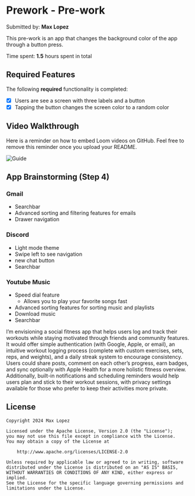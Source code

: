 # Prework - Pre-work

Submitted by: **Max Lopez**

This pre-work is an app that changes the background color of the app through a button press.

Time spent: **1.5** hours spent in total

## Required Features

The following **required** functionality is completed:

- [x] Users are see a screen with three labels and a button
- [x] Tapping the button changes the screen color to a random color

## Video Walkthrough

Here is a reminder on how to embed Loom videos on GitHub. Feel free to remove this reminder once you upload your README.

![Guide](demo.gif)

## App Brainstorming (Step 4)

### Gmail

- Searchbar
- Advanced sorting and filtering features for emails
- Drawer navigation

### Discord

- Light mode theme
- Swipe left to see navigation
- new chat button
- Searchbar

### Youtube Music

- Speed dial feature
  - Allows you to play your favorite songs fast
- Advanced sorting features for sorting music and playlists
- Download music
- Searchbar

I’m envisioning a social fitness app that helps users log and track their workouts while staying motivated through friends and community features. It would offer simple authentication (with Google, Apple, or email), an intuitive workout logging process (complete with custom exercises, sets, reps, and weights), and a daily streak system to encourage consistency. Users could share posts, comment on each other’s progress, earn badges, and sync optionally with Apple Health for a more holistic fitness overview. Additionally, built-in notifications and scheduling reminders would help users plan and stick to their workout sessions, with privacy settings available for those who prefer to keep their activities more private.

## License

    Copyright 2024 Max Lopez

    Licensed under the Apache License, Version 2.0 (the "License");
    you may not use this file except in compliance with the License.
    You may obtain a copy of the License at

        http://www.apache.org/licenses/LICENSE-2.0

    Unless required by applicable law or agreed to in writing, software
    distributed under the License is distributed on an "AS IS" BASIS,
    WITHOUT WARRANTIES OR CONDITIONS OF ANY KIND, either express or implied.
    See the License for the specific language governing permissions and
    limitations under the License.
